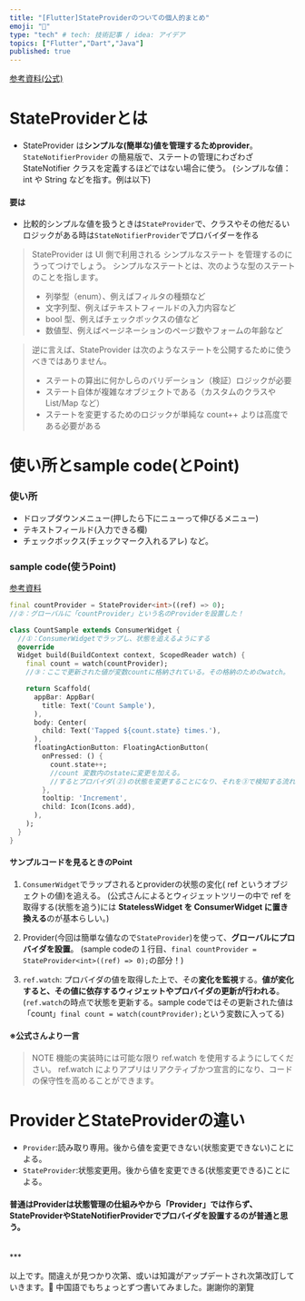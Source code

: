 ```yaml
---
title: "[Flutter]StateProviderのついての個人的まとめ"
emoji: "🙏"
type: "tech" # tech: 技術記事 / idea: アイデア
topics: ["Flutter","Dart","Java"]
published: true
---
```


[参考資料(公式)](https://riverpod.dev/ja/docs/providers/state_provider/)

# StateProviderとは
- StateProvider は**シンプルな(簡単な)値を管理するためprovider**。 `StateNotifierProvider` の簡易版で、ステートの管理にわざわざ StateNotifier クラスを定義するほどではない場合に使う。
(シンプルな値：int や String などを指す。例は以下)

#### 要は
- 比較的シンプルな値を扱うときは`StateProvider`で、クラスやその他だるいロジックがある時は`StateNotifierProvider`でプロバイダーを作る
>StateProvider は UI 側で利用される シンプルなステート を管理するのにうってつけでしょう。 シンプルなステートとは、次のような型のステートのことを指します。
>- 列挙型（enum）、例えばフィルタの種類など
>- 文字列型、例えばテキストフィールドの入力内容など
>- bool 型、例えばチェックボックスの値など
>- 数値型、例えばページネーションのページ数やフォームの年齢など

>逆に言えば、StateProvider は次のようなステートを公開するために使うべきではありません。
>- ステートの算出に何かしらのバリデーション（検証）ロジックが必要
>- ステート自体が複雑なオブジェクトである（カスタムのクラスや List/Map など）
>- ステートを変更するためのロジックが単純な count++ よりは高度である必要がある

# 使い所とsample code(とPoint)
### 使い所
- ドロップダウンメニュー(押したら下にニューって伸びるメニュー)
- テキストフィールド(入力できる欄)
- チェックボックス(チェックマーク入れるアレ)
など。

### sample code(使うPoint)
[参考資料](https://qiita.com/yukihiroK/items/40d927b46106f06b2f65)

```dart:main.dart
final countProvider = StateProvider<int>((ref) => 0);
//②：グローバルに「countProvider」という名のProviderを設置した！

class CountSample extends ConsumerWidget {
  //①：ConsumerWidgetでラップし、状態を追えるようにする
  @override
  Widget build(BuildContext context, ScopedReader watch) {
    final count = watch(countProvider);
    //③：ここで更新された値が変数countに格納されている。その格納のためのwatch。

    return Scaffold(
      appBar: AppBar(
        title: Text('Count Sample'),
      ),
      body: Center(
        child: Text('Tapped ${count.state} times.'),
      ),
      floatingActionButton: FloatingActionButton(
        onPressed: () {
          count.state++; 
          //count 変数内のstateに変更を加える。
          //するとプロバイダ(②)の状態を変更することになり、それを③で検知する流れになる
        },
        tooltip: 'Increment',
        child: Icon(Icons.add),
      ),
    );
  }
}
```

#### サンプルコードを見るときのPoint
1. `ConsumerWidget`でラップされるとproviderの状態の変化( ref というオブジェクトの値)を追える。
(公式さんによるとウィジェットツリーの中で ref を取得する(状態を追う)には **StatelessWidget を ConsumerWidget に置き換える**のが基本らしい。)

2. Provider(今回は簡単な値なので`StateProvider`)を使って、**グローバルにプロバイダを設置**。
(sample codeの１行目、`final countProvider = StateProvider<int>((ref) => 0);`の部分！)

3. `ref.watch`: プロバイダの値を取得した上で、その**変化を監視**する。**値が変化すると、その値に依存するウィジェットやプロバイダの更新が行われる**。
(`ref.watch`の時点で状態を更新する。sample codeではその更新された値は「count」`final count = watch(countProvider);`という変数に入ってる)

#### ※公式さんより一言
>NOTE
機能の実装時には可能な限り ref.watch を使用するようにしてください。 ref.watch によりアプリはリアクティブかつ宣言的になり、コードの保守性を高めることができます。

# ProviderとStateProviderの違い
- `Provider`:読み取り専用。後から値を変更できない(状態変更できない)ことによる。
- `StateProvider`:状態変更用。後から値を変更できる(状態変更できる)ことによる。
#### 普通はProviderは状態管理の仕組みやから「Provider」では作らず、StateProviderやStateNotifierProviderでプロバイダを設置するのが普通と思う。


<br>
***

以上です。間違えが見つかり次第、或いは知識がアップデートされ次第改訂していきます。🙏
中国語でもちょっとずつ書いてみました。謝謝你的瀏覽


